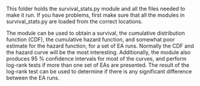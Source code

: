This folder holds the survival_stats.py module and all the files needed to make it run. If you have problems, first make sure that all the modules in survival_stats.py are loaded from the correct locations.

The module can be used to obtain a survival, the cumulative distribution function (CDF), the cumulative hazard function, and somewhat poor estimate for the hazard function, for a set of EA runs. Normally the CDF and the hazard curve will be the most interesting. Additionally, the module also produces 95 % confidence intervals for most of the curves, and perform log-rank tests if more than one set of EAs are presented. The result of the log-rank test can be used to determine if there is any significant difference between the EA runs.
